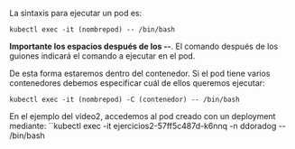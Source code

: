 
La sintaxis para ejecutar un pod es: 

``kubectl exec -it (nombrepod) -- /bin/bash ``

**Importante los espacios después de los --**. El comando después de los guiones indicará el comando a ejecutar en el pod. 


De esta forma estaremos dentro del contenedor.  Si el pod tiene varios contenedores debemos especificar cuál de ellos queremos ejecutar:

``kubectl exec -it (nombrepod) -C (contenedor) -- /bin/bash ``


En el ejemplo del video2, accedemos al pod creado con un deployment mediante:
``kubectl exec -it ejercicios2-57ff5c487d-k6nnq -n ddoradog -- /bin/bash
